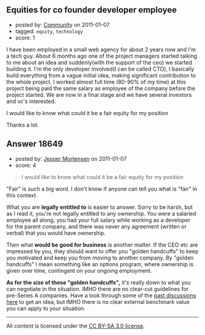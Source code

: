 ## Equities for co founder developer employee

- posted by: [Community](https://stackexchange.com/users/-1/-1-community) on 2011-01-07
- tagged: `equity`, `technology`
- score: 1

I have been employed in a small web agency for about 2 years now and I'm a tech guy. About 6 months ago one of the project managers started talking to me about an idea and suddenly(with the support of the ceo) we started building it. I'm the only developer involved(I can be called CTO), I basically build everything from a vague initial idea, making significant contribution to the whole project. I worked almost full time (80-90% of my time) at this project being paid the same salary as employee of the company before the project started.
We are now in a final stage and we have several investors and vc's interested.

I would like to know what could it be a fair equity for my position

Thanks a lot.


## Answer 18649

- posted by: [Jesper Mortensen](https://stackexchange.com/users/-1/1261-jesper-mortensen) on 2011-01-07
- score: 4

<blockquote>
  <p>I would like to know what could it be a fair equity for my position</p>
</blockquote>

<p>"Fair" is such a big word. I don't know if anyone can tell you what is "fair" in this context.</p>

<p>What you are <strong>legally entitled to</strong> is easier to answer. Sorry to be harsh, but as I read it, you're not legally entitled to any ownership. You were a salaried employee all along, you had your full salary while working as a developer for the parent company, and there was never any agreement (written or verbal) that you would have ownership.</p>

<p>Then what <strong>would be good for business</strong> is another matter. If the CEO etc are impressed by you, they should want to offer you "golden handcuffs" to keep you motivated and keep you from moving to another company. By "golden handcuffs" I mean something like an options program, where ownership is given over time, contingent on your ongoing employment.</p>

<p><strong>As for the size of these "golden handcuffs",</strong> it's really down to what you can negotiate in the situation. IMHO there are no clear-cut guidelines for pre-Series A companies. Have a look through some of the <a href="http://answers.onstartups.com/questions/tagged/stock-options">past discussions here</a> to get an idea, but IMHO there is no clear external benchmark value you can apply to your situation.</p>




---

All content is licensed under the [CC BY-SA 3.0 license](https://creativecommons.org/licenses/by-sa/3.0/).

